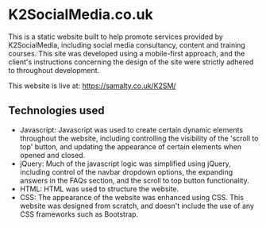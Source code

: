# K2SocialMedia.co.uk

This is a static website built to help promote services provided by K2SocialMedia, including social media consultancy, content 
and training courses. This site was developed using a mobile-first approach, and the client's instructions concerning the design 
of the site were strictly adhered to throughout development.

This website is live at: https://samalty.co.uk/K2SM/

## Technologies used

- Javascript: Javascript was used to create certain dynamic elements throughout the website, including controlling the visibility 
of the 'scroll to top' button, and updating the appearance of certain elements when opened and closed.
- jQuery: Much of the javascript logic was simplified using jQuery, including control of the navbar dropdown options, the expanding 
answers in the FAQs section, and the scroll to top button functionality.
- HTML: HTML was used to structure the website.
- CSS: The appearance of the website was enhanced using CSS. This website was designed from scratch, and doesn't include the use of 
any CSS frameworks such as Bootstrap.